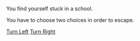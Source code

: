 You find yourself stuck in a school.

You have to choose two choices in order to escape.

[Turn Left](door-1)
[Turn Right](door-2)
